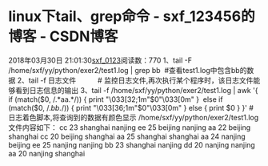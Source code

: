 # linux下tail、grep命令 - sxf_123456的博客 - CSDN博客
2018年03月30日 21:01:30[sxf_0123](https://me.csdn.net/sxf_123456)阅读数：770
                1、tail -F /home/sxf/yy/python/exer2/test1.log | grep bb  #查看test1.log中包含bb的数据
2、tail -f 日志文件           # 监控日志文件,再次执行某个程序时，该日志文件能够看到日志信息的输出
3、tail -f /home/sxf/yy/python/exer2/test1.log | awk '{ 
if (match($0, /.*aa.*/)) { print "\033[32;1m"$0"\033[0m" } 
else if (match($0, /.*bb.*/)) { print "\033[36;1m"$0"\033[0m" }
else { print $0 } }' #日志着色脚本,将查询到的数据有颜色显示
/home/sxf/yy/python/exer2/test1.log 文件内容如下：
cc 23 shanghai nanjing
ee 25 beijing nanjing
aa 22 beijing shanghai
cc 20 beijing shanghai
aa 25 shanghai shanghai
aa 24 nanjing beijing
ee 25 nanjing nanjing
bb 23 shanghai nanjing
dd 20 nanjing nanjing
aa 20 nanjing shanghai            
